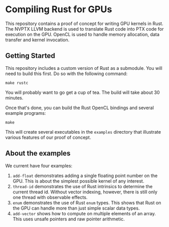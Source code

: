 Compiling Rust for GPUs
==========

This repository contains a proof of concept for writing GPU kernels in Rust. The NVPTX LLVM backend is used to translate Rust code into PTX code for execution on the GPU. OpenCL is used to handle memory allocation, data transfer and kernel invocation.

Getting Started
----------

This repository includes a custom version of Rust as a submodule. You will need to build this first. Do so with the following command:

    make rustc

You will probably want to go get a cup of tea. The build will take about 30 minutes.

Once that's done, you can build the Rust OpenCL bindings and several example programs:

    make

This will create several executables in the `examples` directory that illustrate various features of our proof of concept.

About the examples
----------

We current have four examples:

1. `add-float` demonstrates adding a single floating point number on the GPU. This is about the simplest possible kernel of any interest.
2. `thread-id` demonstrates the use of Rust intrinsics to determine the current thread id. Without vector indexing, however, there is still only one thread with observable effects.
3. `enum` demonstrates the use of Rust `enum` types. This shows that Rust on the GPU can handle more than just simple scalar data types.
4. `add-vector` shows how to compute on multiple elements of an array. This uses unsafe pointers and raw pointer arithmetic.
